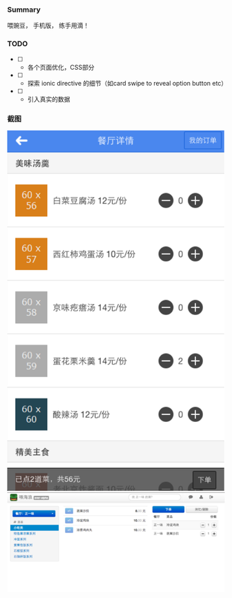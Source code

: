 
### Summary
喂豌豆， 手机版， 练手用滴！

### TODO

- [ ] - 各个页面优化，CSS部分
- [ ] - 探索 ionic directive 的细节（如card swipe to reveal option button etc）
- [ ] - 引入真实的数据

### 截图
![Mobile Version 1](./screencasts/mobile-version1.png)
![Website Version](./screencasts/website-version.png)